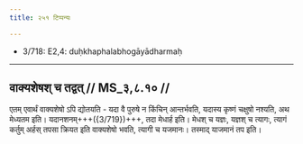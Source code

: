 ```yaml
---
title: २५१ टिप्पन्यः

---
```

- 3/718: E2,4: duḥkhaphalabhogāyādharmaḥ

____________________________________________


## वाक्यशेषश् च तद्वत् // MS_३,८.१० //

एतम् एवार्थं वाक्यशेषो ऽपि द्योतयति - यदा वै पुरुषे न किंचिन् आन्तर्भवति, यदास्य कृष्णं चक्षुषो नश्यति, अथ मेध्यतम इति। यदानशनम्+++({3/719})+++, तदा मेधार्ह इति। मेधश् च यज्ञः, यज्ञश् च त्यागः, त्यागं कर्तुम् अर्हस् तपसा क्रियत इति वाक्यशेषो भवति, त्यागी च यजमानः। तस्माद् याजमानं तप इति।
